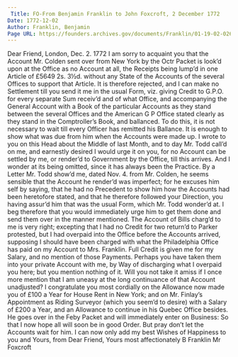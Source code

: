 ```yaml
---
 Title: FO-From Benjamin Franklin to John Foxcroft, 2 December 1772
Date: 1772-12-02
Author: Franklin, Benjamin
Page URL: https://founders.archives.gov/documents/Franklin/01-19-02-0269
---
```


Dear Friend,
London, Dec. 2. 1772
I am sorry to acquaint you that the Account Mr. Colden sent over from New York by the Octr Packet is look’d upon at the Office as no Account at all, the Receipts being lump’d in one Article of £5649 2s. 3½d. without any State of the Accounts of the several Offices to support that Article. It is therefore rejected, and I can make no Settlement till you send it me in the usual Form, viz. giving Credit to G.P.O. for every separate Sum receiv’d and of what Office, and accompanying the General Account with a Book of the particular Accounts as they stand between the several Offices and the American G P Office stated clearly as they stand in the Comptroller’s Book, and ballanced. To do this, it is not necessary to wait till every Officer has remitted his Ballance. It is enough to show what was due from him when the Accounts were made up. I wrote to you on this Head about the Middle of last Month, and to day Mr. Todd call’d on me, and earnestly desired I would urge it on you, for no Account can be settled by me, or render’d to Government by the Office, till this arrives. And I wonder at its being omitted, since it has always been the Practice. By a Letter Mr. Todd show’d me, dated Nov. 4. from Mr. Colden, he seems sensible that the Account he render’d was imperfect; for he excuses him self by saying, that he had no Precedent to show him how the Accounts had been heretofore stated, and that he therefore followed your Direction, you having assur’d him that was the usual Form, which Mr. Todd wonder’d at. I beg therefore that you would immediately urge him to get them done and send them over in the manner mentioned.
The Account of Bills charg’d to me is very right; excepting that I had no Credit for two return’d to Parker protested, but I had overpaid into the Office before the Accounts arrived, supposing I should have been charged with what the Philadelphia Office has paid on my Account to Mrs. Franklin. Full Credit is given me for my Salary, and no mention of those Payments. Perhaps you have taken them into your private Account with me, by Way of discharging what I overpaid you here; but you mention nothing of it. Will you not take it amiss if I once more mention that I am uneasy at the long continuance of that Account unadjusted?
I congratulate you most cordially on the Allowance now made you of £100 a Year for House Rent in New York; and on Mr. Finlay’s Appointment as Riding Surveyor (which you seem’d to desire) with a Salary of £200 a Year, and an Allowance to continue in his Quebec Office besides. He goes over in the Feby Packet and will immediately enter on Business: So that I now hope all will soon be in good Order. But pray don’t let the Accounts wait for him. I can now only add my best Wishes of Happiness to you and Yours, from Dear Friend, Yours most affectionately
B Franklin
Mr Foxcroft

